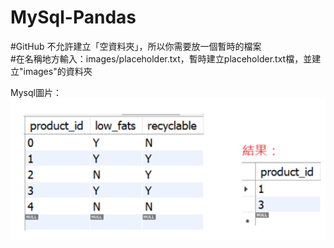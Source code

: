 # MySql-Pandas
#GitHub 不允許建立「空資料夾」，所以你需要放一個暫時的檔案   
#在名稱地方輸入：images/placeholder.txt，暫時建立placeholder.txt檔，並建立"images"的資料夾   

Mysql圖片：   
![MS_1](./images/Mysql_1.png)
